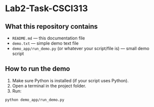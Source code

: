 # Lab2-Task-CSCI313

## What this repository contains

- `README.md` — this documentation file  
- `demo.txt` — simple demo text file  
- `demo_app/run_demo.py` (or whatever your script/file is) — small demo script  

## How to run the demo

1. Make sure Python is installed (if your script uses Python).  
2. Open a terminal in the project folder.  
3. Run:

```bash
python demo_app/run_demo.py
